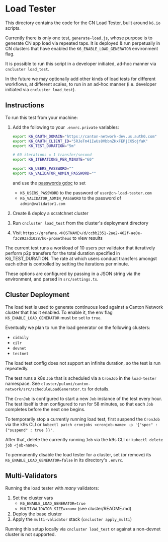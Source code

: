 # Load Tester

This directory contains the code for the CN Load Tester, built around `k6.io` scripts.

Currently there is only one test, `generate-load.js`, whose purpose is to generate CN app load via repeated taps. It is deployed & run perpetually in CN clusters that have enabled the `K6_ENABLE_LOAD_GENERATOR` environment flag.

It is possible to run this script in a developer initiated, ad-hoc manner via `cncluster load_test`.

In the future we may optionally add other kinds of load tests for different workflows, at different scales, to run in an ad-hoc manner (i.e. developer initiated via `cncluster load_test`).

## Instructions

To run this test from your machine:

1. Add the following to your `.envrc.private` variables:

   ```.bash
   export K6_OAUTH_DOMAIN="https://canton-network-dev.us.auth0.com"
   export K6_OAUTH_CLIENT_ID="5RJeTm41IwUs8VbbnZHxFEPjCX5ojfaK"
   export K6_TEST_DURATION="5m"

   # 60 iterations = 1 transfer/second
   export K6_ITERATIONS_PER_MINUTE="60"

   export K6_USERS_PASSWORD=""
   export K6_VALIDATOR_ADMIN_PASSWORD=""
   ```

   and use the [passwords gdoc](https://docs.google.com/document/d/1ajR8_SsSybl6GSrhGggOHEZPfCF0hzk0MDJMyziV7Vc/edit) to set
    - `K6_USERS_PASSWORD` to the password of `user@cn-load-tester.com`
    - `K6_VALIDATOR_ADMIN_PASSWORD` to the password of `admin@validator1.com`

2. Create & deploy a scratchnet cluster
3. Run `cncluster load_test` from the cluster's deployment directory
4. Visit `https://grafana.<HOSTNAME>/d/ccbb2351-2ae2-462f-ae0e-f2c893ad1028/k6-prometheus` to view results

The current test runs a workload of 10 users per validator that iteratively perform p2p transfers for the total duration specified in K6_TEST_DURATION. The rate at which users conduct transfers amongst each other is controlled by setting the iterations per minute.

These options are configured by passing in a JSON string via the environment, and parsed in `src/settings.ts`.

## Cluster Deployment

The load test is used to generate continuous load against a Canton Network cluster that has it enabled. To enable it, the env flag `K6_ENABLE_LOAD_GENERATOR` must be set to `true`.

Eventually we plan to run the load generator on the following clusters:

- `cidaily`
- `cilr`
- `devnet`
- `testnet`

The load test config does not support an infinite duration, so the test is run repeatedly.

The test runs a k8s `Job` that is scheduled via a `CronJob` in the `load-tester` namespace. See `cluster/pulumi/canton-network/src/scheduleLoadGenerator.ts` for details.

The `CronJob` is configured to start a new `Job` instance of the test every hour. The test itself is then configured to run for 58 minutes, so that each `Job` completes before the next one begins.

To temporarily stop a currently running load test, first suspend the `CronJob` via the k9s CLI or `kubectl patch cronjobs <cronjob-name> -p '{"spec" : {"suspend" : true }}'`.

After that, delete the currently running `Job` via the k9s CLI or `kubectl delete job <job-name>`.

To permanently disable the load tester for a cluster, set (or remove) its `K6_ENABLE_LOAD_GENERATOR=false` in its directory's `.envrc`.

## Multi-Validators

Running the load tester with _many_ validators:

1. Set the cluster vars
    - `K6_ENABLE_LOAD_GENERATOR=true`
    - `MULTIVALIDATOR_SIZE=<num>` (see cluster/README.md)
2. Deploy the base cluster
3. Apply the `multi-validator` stack (`cncluster apply_multi`)

Running this setup locally via `cncluster load_test` or against a non-devnet cluster is not supported.
